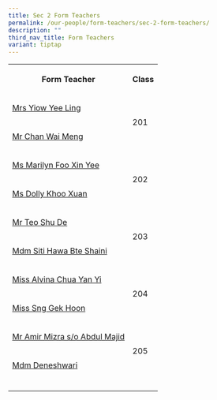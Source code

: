 ```yaml
---
title: Sec 2 Form Teachers
permalink: /our-people/form-teachers/sec-2-form-teachers/
description: ""
third_nav_title: Form Teachers
variant: tiptap
---
```

<table><tbody><tr><th rowspan="1" colspan="1"><p>Form Teacher</p></th><th rowspan="1" colspan="1"><p>Class</p></th></tr><tr><td rowspan="1" colspan="1"><p><a href="mailto:ho_yong_cheah_alvin@schools.gov.sg" rel="noopener noreferrer nofollow" target="_blank">Mrs Yiow Yee Ling</a></p></td><td rowspan="2" colspan="1"><p>201</p></td></tr><tr><td rowspan="1" colspan="1"><p><a href="mailto:katijah_juni@schools.gov.sg" rel="noopener noreferrer nofollow" target="_blank">Mr Chan Wai Meng</a></p></td></tr><tr><td rowspan="1" colspan="1"><p><a href="mailto:tay_ee_teng@schools.gov.sg" rel="noopener noreferrer nofollow" target="_blank">Ms Marilyn Foo Xin Yee</a></p></td><td rowspan="2" colspan="1"><p>202</p></td></tr><tr><td rowspan="1" colspan="1"><p><a href="mailto:thong_ching_guan@schools.gov.sg" rel="noopener noreferrer nofollow" target="_blank">Ms Dolly Khoo Xuan</a></p></td></tr><tr><td rowspan="1" colspan="1"><p><a href="mailto:Evangeline_Anne_Lim_Shyan@schools.gov.sg" rel="noopener noreferrer nofollow" target="_blank">Mr Teo Shu De</a></p></td><td rowspan="2" colspan="1"><p>203</p></td></tr><tr><td rowspan="1" colspan="1"><p><a href="mailto:viknesh_m_pasupathi@schools.gov.sg" rel="noopener noreferrer nofollow" target="_blank">Mdm Siti Hawa Bte Shaini</a></p></td></tr><tr><td rowspan="1" colspan="1"><p><a href="mailto:Chua_Yan_yi_alvina@schools.gov.sg" rel="noopener noreferrer nofollow" target="_blank">Miss Alvina Chua Yan Yi</a></p></td><td rowspan="2" colspan="1"><p>204</p></td></tr><tr><td rowspan="1" colspan="1"><p><a href="mailto:sng_gek_hoon@schools.gov.sg" rel="noopener noreferrer nofollow" target="_blank">Miss Sng Gek Hoon</a></p></td></tr><tr><td rowspan="1" colspan="1"><p><a href="mailto:amir_mizra_abdul_majid@schools.gov.sg" rel="noopener noreferrer nofollow" target="_blank">Mr Amir Mizra s/o Abdul Majid</a></p></td><td rowspan="2" colspan="1"><p>205</p></td></tr><tr><td rowspan="1" colspan="1"><p><a href="mailto:deneshwari_thurairaja_singam@schools.gov.sg" rel="noopener noreferrer nofollow" target="_blank">Mdm Deneshwari</a></p></td></tr><tr><td rowspan="1" colspan="1"><p></p></td><td rowspan="1" colspan="1"><p></p></td></tr></tbody></table><p></p>